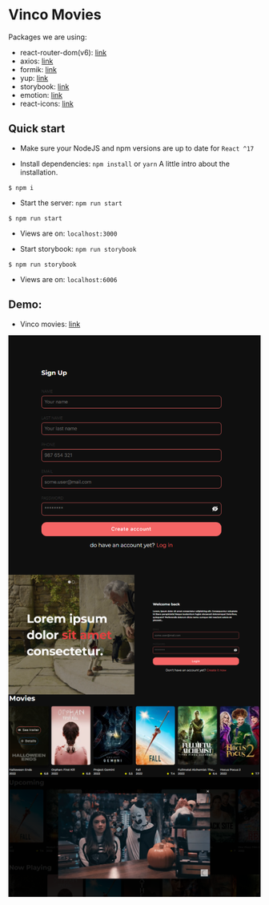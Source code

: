 # Vinco Movies

Packages we are using:

- react-router-dom(v6): [link](https://reactrouter.com/docs/en/v6/getting-started/overview)
- axios: [link](https://axios-http.com/)
- formik: [link](https://formik.org/)
- yup: [link](https://www.npmjs.com/package/yup)
- storybook: [link](https://storybook.js.org/)
- emotion: [link](https://emotion.sh/docs/introduction)
- react-icons: [link](https://react-icons.github.io/react-icons/)

## Quick start

- Make sure your NodeJS and npm versions are up to date for `React ^17`

- Install dependencies: `npm install` or `yarn`
  A little intro about the installation.

```
$ npm i
```

- Start the server: `npm run start`

```
$ npm run start
```

- Views are on: `localhost:3000`

- Start storybook: `npm run storybook`

```
$ npm run storybook
```

- Views are on: `localhost:6006`

## Demo:

- Vinco movies: [link](https://vinco-movies-frontend-lbxf036k0-jhosepct.vercel.app)

<div align="center" style="display:flex; flex-wrap: wrap;" >
  <img src="https://github.com/jhosepct/vinco-movies-frontend/blob/main/1.png" title="hover text">
  <img src="https://github.com/jhosepct/vinco-movies-frontend/blob/main/2.png" title="hover text">
  <img src="https://github.com/jhosepct/vinco-movies-frontend/blob/main/3.png" title="hover text">
  <img src="https://github.com/jhosepct/vinco-movies-frontend/blob/main/4.png" title="hover text">
</div>
